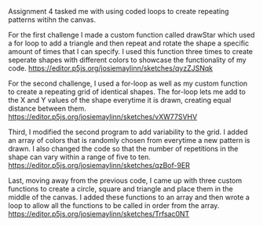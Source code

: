 Assignment 4 tasked me with using coded loops to create repeating patterns witihn the canvas.

For the first challenge I made a custom function called drawStar which used a for loop to add a triangle and then repeat and rotate the shape a specific amount of times that I can specify. I used this function three times to create seperate shapes with different colors to showcase the functionality of my code. 
https://editor.p5js.org/josiemaylinn/sketches/qyzZJSNqk

For the second challenge, I used a for-loop as well as my custom function to create a repeating grid of identical shapes. The for-loop lets me add to the X and Y values of the shape everytime it is drawn, creating equal distance between them. 
https://editor.p5js.org/josiemaylinn/sketches/vXW77SVHV

Third, I modified the second program to add variability to the grid. I added an array of colors that is randomly chosen from everytime a new pattern is drawn. I also changed the code so that the number of repetitions in the shape can vary within a range of five to ten.
https://editor.p5js.org/josiemaylinn/sketches/qzBof-9ER

Last, moving away from the previous code, I came up with three custom functions to create a circle, square and triangle and place them in the middle of the canvas. I added these functions to an array and then wrote a loop to allow all the functions to be called in order from the array.
https://editor.p5js.org/josiemaylinn/sketches/Trfsac0NT
